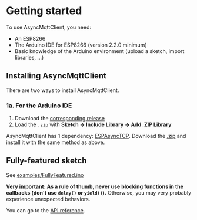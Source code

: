 # Getting started

To use AsyncMqttClient, you need:

* An ESP8266
* The Arduino IDE for ESP8266 (version 2.2.0 minimum)
* Basic knowledge of the Arduino environment (upload a sketch, import libraries, ...)

## Installing AsyncMqttClient

There are two ways to install AsyncMqttClient.

### 1a. For the Arduino IDE

1. Download the [corresponding release](https://github.com/marvinroger/async-mqtt-client/releases/latest)
2. Load the `.zip` with **Sketch → Include Library → Add .ZIP Library**

AsyncMqttClient has 1 dependency: [ESPAsyncTCP](https://github.com/me-no-dev/ESPAsyncTCP). Download the [.zip](https://github.com/me-no-dev/ESPAsyncTCP/archive/master.zip) and install it with the same method as above.

## Fully-featured sketch

See [examples/FullyFeatured.ino](../examples/FullyFeatured/FullyFeatured.ino)

**<u>Very important:</u> As a rule of thumb, never use blocking functions in the callbacks (don't use `delay()` or `yield()`).** Otherwise, you may very probably experience unexpected behaviors.

You can go to the [API reference](2.-API-reference.md).
